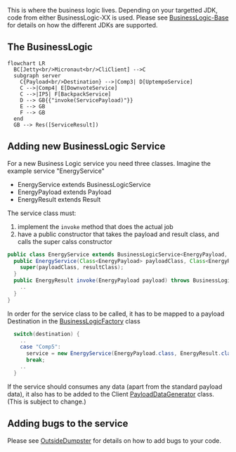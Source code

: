 This is where the business logic lives. Depending on your targetted JDK, code from either BusinessLogic-XX is used. Please see [BusinessLogic-Base](BusinessLogic-Base) for details on how the different JDKs are supported. 

## The BusinessLogic

```mermaid
flowchart LR
  BC[Jetty<br/>Micronaut<br/>CliClient] -->C
  subgraph server
    C{Payload<br/>Destination} -->|Comp3| D[UptempoService]
    C -->|Comp4| E[DownvoteService]
    C -->|IP5| F[BackpackService]
    D --> GB{{"invoke(ServicePayload)"}}
    E --> GB
    F --> GB
  end
  GB --> Res([ServiceResult])
```

## Adding new BusinessLogic Service
For a new Business Logic service you need three classes. Imagine the example service "EnergyService"
* EnergyService extends BusinessLogicService
* EnergyPayload extends Payload
* EnergyResult extends Result

The service class must:
1. implement the `invoke` method that does the actual job
2. have a public constructor that takes the payload and result class, and calls the super calss constructor

```java
public class EnergyService extends BusinessLogicService<EnergyPayload, EnergyResult>
  public EnergyService(Class<EnergyPayload> payloadClass, Class<EnergyResult> resultClass) {
    super(payloadClass, resultClass);
  }
  public EnergyResult invoke(EnergyPayload payload) throws BusinessLogicException {
    ..
  }
}
```

In order for the service class to be called, it has to be mapped to a payload Destination in the [BusinessLogicFactory](https://github.com/jaokim/inside-java-dumpster/blob/main/BusinessLogic/BusinessLogic-8/src/main/java/inside/dumpster/bl/BusinessLogicFactory.java) class
```java
  switch(destination) {
    ..
    case "Comp5":
      service = new EnergyService(EnergyPayload.class, EnergyResult.class);
      break;
    ..
  }
```

If the service should consumes any data (apart from the standard payload data), it also has to be added to the Client [PayloadDataGenerator](https://github.com/jaokim/inside-java-dumpster/blob/main/Client/src/main/java/inside/dumpster/client/impl/PayloadDataGenerator.java) class. (This is subject to change.)

## Adding bugs to the service

Please see [OutsideDumpster](https://github.com/jaokim/inside-java-dumpster/tree/main/OutsideDumpster) for details on how to add bugs to your code.
